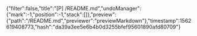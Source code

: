 {"filter":false,"title":"[P] /README.md","undoManager":{"mark":-1,"position":-1,"stack":[]},"preview":{"path":"/README.md","previewer":"previewMarkdown"},"timestamp":1562619408773,"hash":"da39a3ee5e6b4b0d3255bfef95601890afd80709"}
